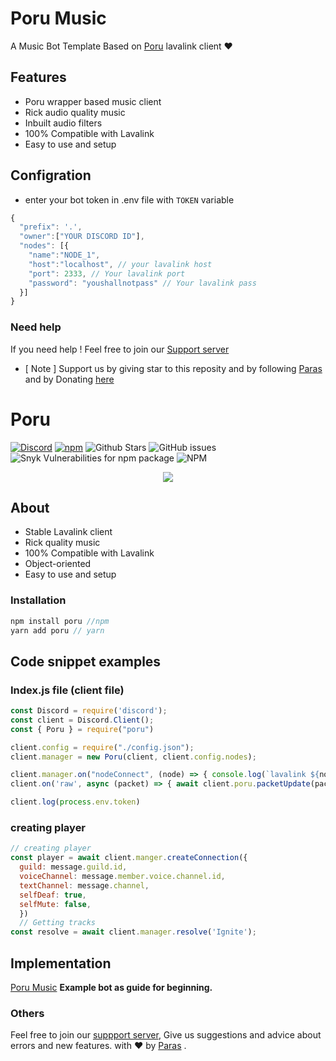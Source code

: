 # Poru Music

A Music Bot Template Based on [Poru](https://npmjs.com/poru) lavalink client ❤️

## Features
- Poru wrapper based music client
- Rick audio quality music
- Inbuilt audio filters
- 100% Compatible with Lavalink
- Easy to use and setup


## Configration

- enter your bot token in .env file with `TOKEN` variable
```js
{
  "prefix": '.',
  "owner":["YOUR DISCORD ID"],
  "nodes": [{
    "name":"NODE_1",
    "host":"localhost", // your lavalink host
    "port": 2333, // Your lavalink port
    "password": "youshallnotpass" // Your lavalink pass
  }]
}
```
### Need help
If you need help ! Feel free to join our [Support server](https://discord.gg/b3k6XNA5pw)

- [ Note ] Support us by giving star to this reposity and by following [Paras](https://github.com/parasop) and by Donating [here](https://ko-fi.com/parasdev)



# Poru

<p align="center">
  
[![Discord](https://img.shields.io/discord/567705326774779944?style=flat-square)](https://discord.gg/Zmmc47Nrh8)
[![npm](https://img.shields.io/npm/v/poru?style=flat-square)](https://www.npmjs.com/package/poru)
![Github Stars](https://img.shields.io/github/stars/parasop/poru?style=flat-square)
![GitHub issues](https://img.shields.io/github/issues-raw/parasop/poru?style=flat-square)
![Snyk Vulnerabilities for npm package](https://img.shields.io/snyk/vulnerabilities/npm/poru?style=flat-square) 
![NPM](https://img.shields.io/npm/l/poru?style=flat-square)
</p>

  <p align="center">
    <img src="https://media.discordapp.net/attachments/732987654165233744/987656504373026816/20220618_000923_0000.png"> 
</p>

## About
- Stable Lavalink client
- Rick quality music
- 100% Compatible with Lavalink
- Object-oriented
- Easy to use and setup

### Installation 
```js
npm install poru //npm 
yarn add poru // yarn
```

## Code snippet examples 

### Index.js file (client file)
```js
const Discord = require('discord');
const client = Discord.Client();
const { Poru } = require("poru")

client.config = require("./config.json");
client.manager = new Poru(client, client.config.nodes);

client.manager.on("nodeConnect", (node) => { console.log(`lavalink ${node.name} is ready!`) });
client.on('raw', async (packet) => { await client.poru.packetUpdate(packet) });

client.log(process.env.token)
```

### creating player
```js
// creating player
const player = await client.manger.createConnection({
  guild: message.guild.id,
  voiceChannel: message.member.voice.channel.id,
  textChannel: message.channel,
  selfDeaf: true,
  selfMute: false, 
  })
  // Getting tracks
const resolve = await client.manager.resolve('Ignite');
```


## Implementation 
[Poru Music](https://github.com/parasop/poru-example) **Example bot as guide for beginning.** 

### Others
Feel free to join our [suppport server](https://discord.gg/b3k6XNA5pw), Give us suggestions and advice about errors and new features. 
with ❤️ by [Paras](https://github.com/parasop) .
